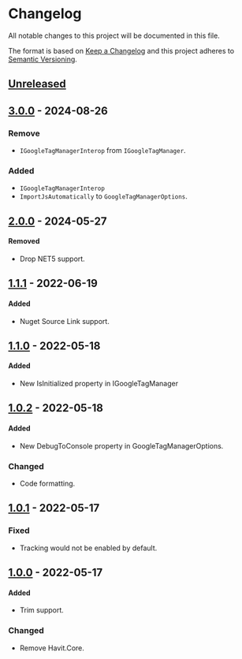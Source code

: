 # Changelog
All notable changes to this project will be documented in this file.

The format is based on [Keep a Changelog](http://keepachangelog.com/en/1.0.0/)
and this project adheres to [Semantic Versioning](http://semver.org/spec/v2.0.0.html).

## [Unreleased]

## [3.0.0] - 2024-08-26
### Remove
- `IGoogleTagManagerInterop` from `IGoogleTagManager`.

### Added
- `IGoogleTagManagerInterop`
- `ImportJsAutomatically` to `GoogleTagManagerOptions`.

## [2.0.0] - 2024-05-27
#### Removed
- Drop NET5 support.

## [1.1.1] - 2022-06-19
#### Added
- Nuget Source Link support.

## [1.1.0] - 2022-05-18
#### Added
- New IsInitialized property in IGoogleTagManager

## [1.0.2] - 2022-05-18
#### Added
- New DebugToConsole property in GoogleTagManagerOptions.

### Changed
- Code formatting.

## [1.0.1] - 2022-05-17
### Fixed
- Tracking would not be enabled by default.

## [1.0.0] - 2022-05-17
#### Added
- Trim support.

### Changed
- Remove Havit.Core.

[Unreleased]: https://github.com/ScarletKuro/Blazor.GoogleTagManager/compare/HEAD..3.0.0

[3.0.0]: https://github.com/ScarletKuro/Blazor.GoogleTagManager/compare/2.0.0..3.0.0
[2.0.0]: https://github.com/ScarletKuro/Blazor.GoogleTagManager/compare/1.1.1..2.0.0
[1.1.1]: https://github.com/ScarletKuro/Blazor.GoogleTagManager/compare/1.1.0..1.1.1
[1.1.0]: https://github.com/ScarletKuro/Blazor.GoogleTagManager/compare/1.0.2..1.1.0
[1.0.2]: https://github.com/ScarletKuro/Blazor.GoogleTagManager/compare/1.0.1..1.0.2
[1.0.1]: https://github.com/ScarletKuro/Blazor.GoogleTagManager/compare/1.0.0..1.0.1
[1.0.0]: https://github.com/ScarletKuro/Blazor.GoogleTagManager/commits/1.0.0